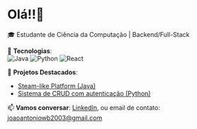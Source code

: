 # Olá!!👋  

🎓 Estudante de Ciência da Computação | Backend/Full-Stack  

🔧 **Tecnologias**:  
![Java](https://img.shields.io/badge/Java-ED8B00?style=flat&logo=java&logoColor=white)
![Python](https://img.shields.io/badge/Python-3776AB?style=flat&logo=python&logoColor=white)
![React](https://img.shields.io/badge/React-20232A?style=flat&logo=react&logoColor=61DAFB)  

🌟 **Projetos Destacados**:  
- [Steam-like Platform (Java)](https://github.com/FelipeUemura11/Projeto-Loja-de-Jogos)  
- [Sistema de CRUD com autenticação (Python)](https://github.com/SyphonFilter2003/Trabalho-da-Faculdade)  

📫 **Vamos conversar**: [LinkedIn](https://www.linkedin.com/in/jo%C3%A3o-ant%C3%B4nio-de-souza-055736365/), ou email de contato: joaoantoniowb2003@gmail.com
